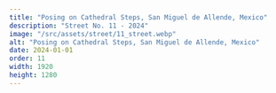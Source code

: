 ```yaml
---
title: "Posing on Cathedral Steps, San Miguel de Allende, Mexico"
description: "Street No. 11 - 2024"
image: "/src/assets/street/11_street.webp"
alt: "Posing on Cathedral Steps, San Miguel de Allende, Mexico"
date: 2024-01-01
order: 11
width: 1920
height: 1280
---
```

